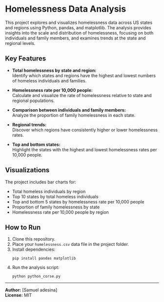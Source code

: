 # Homelessness Data Analysis

This project explores and visualizes homelessness data across US states and regions using Python, pandas, and matplotlib. The analysis provides insights into the scale and distribution of homelessness, focusing on both individuals and family members, and examines trends at the state and regional levels.

## Key Features

- **Total homelessness by state and region:**  
  Identify which states and regions have the highest and lowest numbers of homeless individuals and families.

- **Homelessness rate per 10,000 people:**  
  Calculate and visualize the rate of homelessness relative to state and regional populations.

- **Comparison between individuals and family members:**  
  Analyze the proportion of family homelessness in each state.

- **Regional trends:**  
  Discover which regions have consistently higher or lower homelessness rates.

- **Top and bottom states:**  
  Highlight the states with the highest and lowest homelessness rates per 10,000 people.

## Visualizations

The project includes bar charts for:
- Total homeless individuals by region
- Top 10 states by total homeless individuals
- Top and bottom 5 states by homelessness rate per 10,000 people
- Proportion of family homelessness by state
- Homelessness rate per 10,000 people by region

## How to Run

1. Clone this repository.
2. Place your `homelessness.csv` data file in the project folder.
3. Install dependencies:
   ```
   pip install pandas matplotlib
   ```
4. Run the analysis script:
   ```
   python python_corse.py
   ```

---

**Author:** [Samuel adesina]  
**License:** MIT
